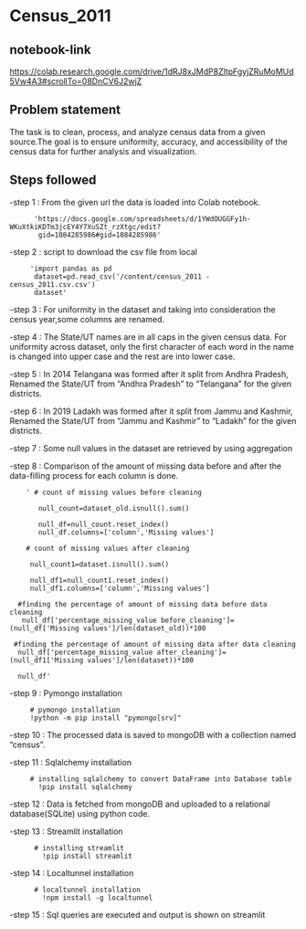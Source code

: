 # Census_2011

## notebook-link
https://colab.research.google.com/drive/1dRJ8xJMdP8ZltpFgyjZRuMoMUd5Vw4A3#scrollTo=08DnCV6J2wjZ

## Problem statement
The task is to clean, process, and analyze census data from a given source.The goal is to ensure uniformity, accuracy, and accessibility of the census data for further analysis and visualization.

## Steps followed

-step 1 : From the given url the data is loaded into Colab notebook.

          'https://docs.google.com/spreadsheets/d/1YWdOUGGFy1h-WKuXtkiKDTm3jcEY4Y7XuSZt_rzXtgc/edit? 
           gid=1084285986#gid=1084285986'

-step 2 : script to download the csv file from local

         'import pandas as pd
          dataset=pd.read_csv('/content/census_2011 - census_2011.csv.csv')
          dataset'

-step 3 : For uniformity in the dataset and taking into consideration the census year,some columns are renamed.

-step 4 : The State/UT names are in all caps in the given census data. For uniformity across dataset, only the first 
          character of each word in the name is changed into upper case and the rest are into lower case.
          
-step 5 : In 2014 Telangana was formed after it split from Andhra Pradesh, Renamed the State/UT from “Andhra Pradesh” to 
          “Telangana” for the given districts.
          
-step 6 : In 2019 Ladakh was formed after it split from Jammu and Kashmir, Renamed the State/UT from “Jammu and Kashmir” to 
         “Ladakh” for the given districts. 
         
-step 7 : Some null values in the dataset are retrieved by using aggregation

-step 8 : Comparison of the amount of missing data before and after the data-filling process for each column is done.
         
        ' # count of missing values before cleaning

           null_count=dataset_old.isnull().sum()

           null_df=null_count.reset_index()
           null_df.columns=['column','Missing values']

        # count of missing values after cleaning

         null_count1=dataset.isnull().sum()

         null_df1=null_count1.reset_index()
         null_df1.columns=['column','Missing values']

      #finding the percentage of amount of missing data before data cleaning
       null_df['percentage_missing_value before_cleaning']=(null_df['Missing values']/len(dataset_old))*100

     #finding the percentage of amount of missing data after data cleaning
      null_df['percentage_missing_value after_cleaning']=(null_df1['Missing values']/len(dataset))*100

      null_df'

-step 9 : Pymongo installation 

         # pymongo installation
         !python -m pip install "pymongo[srv]"
      
-step 10 : The processed data is saved to mongoDB with a collection named “census”.

-step 11 : Sqlalchemy installation 

         # installing sqlalchemy to convert DataFrame into Database table
           !pip install sqlalchemy
           
-step 12 : Data is fetched from  mongoDB and uploaded to a relational database(SQLite) using python code.

-step 13 : Streamlit installation 

          # installing streamlit
            !pip install streamlit

-step 14 : Localtunnel installation 

          # localtunnel installation
            !npm install -g localtunnel
            
-step 15 : Sql queries are executed and output is shown on streamlit




          
